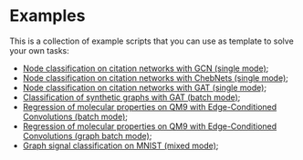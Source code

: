 # Examples

This is a collection of example scripts that you can use as template to solve your own tasks: 

- [Node classification on citation networks with GCN (single mode)](https://github.com/danielegrattarola/spektral/blob/master/examples/node_classification_gcn.py);
- [Node classification on citation networks with ChebNets (single mode)](https://github.com/danielegrattarola/spektral/blob/master/examples/node_classification_cheb.py);
- [Node classification on citation networks with GAT (single mode)](https://github.com/danielegrattarola/spektral/blob/master/examples/node_classification_gat.py);
- [Classification of synthetic graphs with GAT (batch mode)](https://github.com/danielegrattarola/spektral/blob/master/examples/classification_delaunay.py);
- [Regression of molecular properties on QM9 with Edge-Conditioned Convolutions (batch mode)](https://github.com/danielegrattarola/spektral/blob/master/examples/regression_molecules.py);
- [Regression of molecular properties on QM9 with Edge-Conditioned Convolutions (graph batch mode)](https://github.com/danielegrattarola/spektral/blob/master/examples/regression_molecules_graph_batch.py);
- [Graph signal classification on MNIST (mixed mode)](https://github.com/danielegrattarola/spektral/blob/master/examples/graph_signal_classification_mnist.py);
